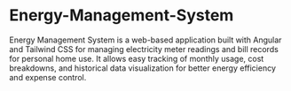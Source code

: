 # Energy-Management-System
Energy Management System is a web-based application built with Angular and Tailwind CSS for managing electricity meter readings and bill records for personal home use. It allows easy tracking of monthly usage, cost breakdowns, and historical data visualization for better energy efficiency and expense control.
